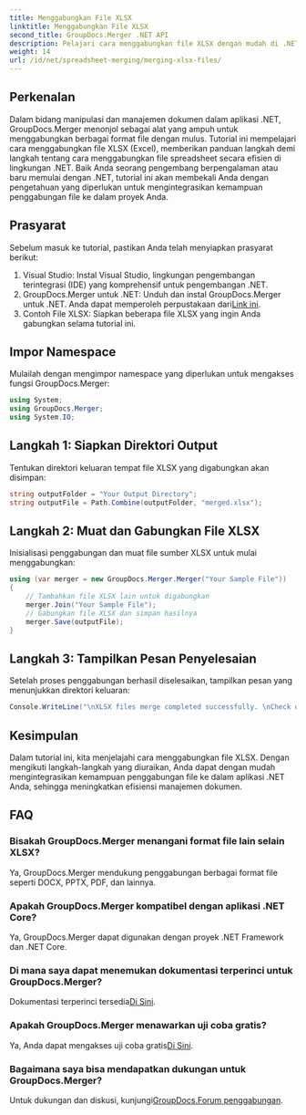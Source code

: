```yaml
---
title: Menggabungkan File XLSX
linktitle: Menggabungkan File XLSX
second_title: GroupDocs.Merger .NET API
description: Pelajari cara menggabungkan file XLSX dengan mudah di .NET menggunakan GroupDocs.Merger. Ikuti tutorial langkah demi langkah ini untuk pengelolaan dokumen yang lancar.
weight: 14
url: /id/net/spreadsheet-merging/merging-xlsx-files/
---
```

## Perkenalan
Dalam bidang manipulasi dan manajemen dokumen dalam aplikasi .NET, GroupDocs.Merger menonjol sebagai alat yang ampuh untuk menggabungkan berbagai format file dengan mulus. Tutorial ini mempelajari cara menggabungkan file XLSX (Excel), memberikan panduan langkah demi langkah tentang cara menggabungkan file spreadsheet secara efisien di lingkungan .NET. Baik Anda seorang pengembang berpengalaman atau baru memulai dengan .NET, tutorial ini akan membekali Anda dengan pengetahuan yang diperlukan untuk mengintegrasikan kemampuan penggabungan file ke dalam proyek Anda.
## Prasyarat
Sebelum masuk ke tutorial, pastikan Anda telah menyiapkan prasyarat berikut:
1. Visual Studio: Instal Visual Studio, lingkungan pengembangan terintegrasi (IDE) yang komprehensif untuk pengembangan .NET.
2. GroupDocs.Merger untuk .NET: Unduh dan instal GroupDocs.Merger untuk .NET. Anda dapat memperoleh perpustakaan dari[Link ini](https://releases.groupdocs.com/merger/net/).
3. Contoh File XLSX: Siapkan beberapa file XLSX yang ingin Anda gabungkan selama tutorial ini.

## Impor Namespace
Mulailah dengan mengimpor namespace yang diperlukan untuk mengakses fungsi GroupDocs.Merger:
```csharp
using System; 
using GroupDocs.Merger;
using System.IO;
```
## Langkah 1: Siapkan Direktori Output
Tentukan direktori keluaran tempat file XLSX yang digabungkan akan disimpan:
```csharp
string outputFolder = "Your Output Directory";
string outputFile = Path.Combine(outputFolder, "merged.xlsx");
```
## Langkah 2: Muat dan Gabungkan File XLSX
Inisialisasi penggabungan dan muat file sumber XLSX untuk mulai menggabungkan:
```csharp
using (var merger = new GroupDocs.Merger.Merger("Your Sample File"))
{
    // Tambahkan file XLSX lain untuk digabungkan
    merger.Join("Your Sample File");
    // Gabungkan file XLSX dan simpan hasilnya
    merger.Save(outputFile);
}
```
## Langkah 3: Tampilkan Pesan Penyelesaian
Setelah proses penggabungan berhasil diselesaikan, tampilkan pesan yang menunjukkan direktori keluaran:
```csharp
Console.WriteLine("\nXLSX files merge completed successfully. \nCheck output in {0}", outputFolder);
```

## Kesimpulan
Dalam tutorial ini, kita menjelajahi cara menggabungkan file XLSX. Dengan mengikuti langkah-langkah yang diuraikan, Anda dapat dengan mudah mengintegrasikan kemampuan penggabungan file ke dalam aplikasi .NET Anda, sehingga meningkatkan efisiensi manajemen dokumen.

## FAQ
### Bisakah GroupDocs.Merger menangani format file lain selain XLSX?
Ya, GroupDocs.Merger mendukung penggabungan berbagai format file seperti DOCX, PPTX, PDF, dan lainnya.
### Apakah GroupDocs.Merger kompatibel dengan aplikasi .NET Core?
Ya, GroupDocs.Merger dapat digunakan dengan proyek .NET Framework dan .NET Core.
### Di mana saya dapat menemukan dokumentasi terperinci untuk GroupDocs.Merger?
 Dokumentasi terperinci tersedia[Di Sini](https://tutorials.groupdocs.com/merger/net/).
### Apakah GroupDocs.Merger menawarkan uji coba gratis?
 Ya, Anda dapat mengakses uji coba gratis[Di Sini](https://releases.groupdocs.com/).
### Bagaimana saya bisa mendapatkan dukungan untuk GroupDocs.Merger?
 Untuk dukungan dan diskusi, kunjungi[GroupDocs.Forum penggabungan](https://forum.groupdocs.com/c/merger/32).